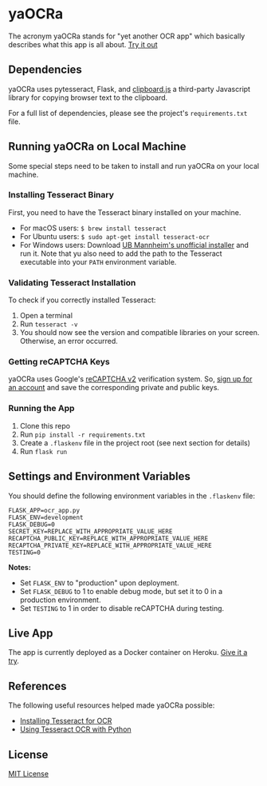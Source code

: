# yaOCRa
The acronym yaOCRa stands for "yet another OCR app" which basically describes what this app is all about. [Try it out](http://yaocra.herokuapp.com/)


## Dependencies
yaOCRa uses pytesseract, Flask, and [clipboard.js](https://github.com/zenorocha/clipboard.js) a third-party Javascript library for copying browser text to the clipboard.

For a full list of dependencies, please see the project's `requirements.txt` file.


## Running yaOCRa on Local Machine
Some special steps need to be taken to install and run yaOCRa on your local machine.

### Installing Tesseract Binary
First, you need to have the Tesseract binary installed on your machine.

* For macOS users: `$ brew install tesseract`
* For Ubuntu users: `$ sudo apt-get install tesseract-ocr`
* For Windows users: Download [UB Mannheim's unofficial installer](https://github.com/UB-Mannheim/tesseract/wiki) and run it. Note that yu also need to add the path to the Tesseract executable into your `PATH` environment variable.


### Validating Tesseract Installation
To check if you correctly installed Tesseract:

1. Open a terminal
2. Run `tesseract -v`
3. You should now see the version and compatible libraries on your screen. Otherwise, an error occurred.


### Getting reCAPTCHA Keys
yaOCRa uses Google's [reCAPTCHA v2](https://developers.google.com/recaptcha/docs/display) verification system. So, [sign up for an account](https://accounts.google.com/signin/v2/identifier?passive=1209600&continue=https%3A%2F%2Fwww.google.com%2Frecaptcha%2Fadmin&followup=https%3A%2F%2Fwww.google.com%2Frecaptcha%2Fadmin&flowName=GlifWebSignIn&flowEntry=ServiceLogin) and save the corresponding private and public keys.


### Running the App

1. Clone this repo
2. Run `pip install -r requirements.txt`
3. Create a `.flaskenv` file in the project root (see next section for details)
4. Run `flask run`


## Settings and Environment Variables
You should define the following environment variables in the `.flaskenv` file:

```
FLASK_APP=ocr_app.py
FLASK_ENV=development
FLASK_DEBUG=0
SECRET_KEY=REPLACE_WITH_APPROPRIATE_VALUE_HERE
RECAPTCHA_PUBLIC_KEY=REPLACE_WITH_APPROPRIATE_VALUE_HERE
RECAPTCHA_PRIVATE_KEY=REPLACE_WITH_APPROPRIATE_VALUE_HERE
TESTING=0
```

**Notes:**

* Set `FLASK_ENV` to "production" upon deployment.
* Set `FLASK_DEBUG` to 1 to enable debug mode, but set it to 0 in a production environment.
* Set `TESTING` to 1 in order to disable reCAPTCHA during testing.

## Live App
The app is currently deployed as a Docker container on Heroku. [Give it a try](http://yaocra.herokuapp.com/).

## References
The following useful resources helped made yaOCRa possible:

* [Installing Tesseract for OCR](https://www.pyimagesearch.com/2017/07/03/installing-tesseract-for-ocr/)
* [Using Tesseract OCR with Python](https://www.pyimagesearch.com/2017/07/10/using-tesseract-ocr-python/)

## License
[MIT License](https://opensource.org/licenses/MIT)